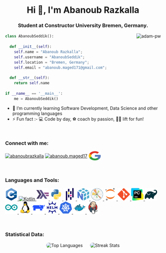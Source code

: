 <h1 align="center">Hi 👋, I'm Abanoub Razkalla</h1>
<h3 align="center">Student at Constructor University Bremen, Germany.</h3>

<p><img align="right" src="https://github.com/Adam-pw/Adam-pw/blob/main/animation_500_kxa883sd.gif" alt="adam-pw" /></p>


```python
class AbanoubSeddik():
    
  def __init__(self):
    self.name = "Abanoub Razkalla";
    self.username = "AbanoubSeddik";
    self.location = "Bremen, Germany";
    self.email = "abanoub.maged171@gmail.com";
  
  def __str__(self):
    return self.name

if __name__ == '__main__':
    me = AbanoubSeddik()
```



- 🌱 I’m currently learning Software Development, Data Science and other programming languages
- ⚡ Fun fact :- 💻 Code by day, ⚽ coach by passion, 🏋️‍♂️ lift for fun!

<br>

<h3 align="left">Connect with me:</h3>
<p align="left">
  <a href="https://www.linkedin.com/in/abanoubrazkalla" target="blank"><img align="center"
      src="https://raw.githubusercontent.com/rahuldkjain/github-profile-readme-generator/master/src/images/icons/Social/linked-in-alt.svg"
      alt="abanoubrazkalla" height="30" width="40" /></a>
  <a href="https://www.instagram.com/abanoub.maged17/" target="blank"><img align="center"
      src="https://raw.githubusercontent.com/rahuldkjain/github-profile-readme-generator/master/src/images/icons/Social/instagram.svg"
      alt="abanoub.maged17" height="30" width="40" /></a>
    <a href="abanoub.maged171@gmail.com/" target="blank"><img align="center"
      src="https://github.com/devicons/devicon/blob/master/icons/google/google-original.svg"
      alt="abanoub.maged17" height="30" width="40" /></a>
</p>

<br>
<h3 align="left">Languages and Tools:</h3>
<p align="left">  
  <!-- Programming Languages -->
  <a href="https://www.w3schools.com/cpp/" target="_blank" rel="noreferrer">
    <img src="https://raw.githubusercontent.com/devicons/devicon/master/icons/cplusplus/cplusplus-original.svg"
      alt="C++" width="40" height="40" title="C++" />
  </a>
  <a href="https://kotlinlang.org" target="_blank" rel="noreferrer">
    <img src="https://www.vectorlogo.zone/logos/kotlinlang/kotlinlang-icon.svg" alt="Kotlin" width="40" height="40" title="Kotlin" />
  </a>
  <a href="https://www.haskell.org" target="_blank" rel="noreferrer">
    <img src="https://github.com/devicons/devicon/blob/master/icons/haskell/haskell-original.svg" alt="Haskell"
      width="40" height="40" title="Haskell" />
  </a>
  <a href="https://www.python.org" target="_blank" rel="noreferrer">
    <img src="https://raw.githubusercontent.com/devicons/devicon/master/icons/python/python-original.svg" alt="Python"
      width="40" height="40" title="Python" />
  </a>
  <!-- Python Libraries -->
  <a href="https://pandas.pydata.org/" target="_blank" rel="noreferrer">
    <img src="https://raw.githubusercontent.com/devicons/devicon/2ae2a900d2f041da66e950e4d48052658d850630/icons/pandas/pandas-original.svg"
      alt="Pandas" width="40" height="40" title="Pandas" />
  </a>
  <a href="https://numpy.org" target="_blank" rel="noreferrer">
    <img src="https://github.com/devicons/devicon/blob/master/icons/numpy/numpy-original.svg" alt="NumPy"
      width="40" height="40" title="NumPy" />
  </a>
  <a href="https://matplotlib.org" target="_blank" rel="noreferrer">
    <img src="https://github.com/devicons/devicon/blob/master/icons/matplotlib/matplotlib-original.svg" alt="Matplotlib"
      width="40" height="40" title="Matplotlib" />
  </a>
  <a href="https://jupyter.org" target="_blank" rel="noreferrer">
    <img src="https://github.com/devicons/devicon/blob/master/icons/jupyter/jupyter-original.svg" alt="Jupyter"
      width="40" height="40" title="Jupyter Notebook" />
  </a>
  <!-- Tools -->
  <a href="https://git-scm.com" target="_blank" rel="noreferrer">
    <img src="https://github.com/devicons/devicon/blob/master/icons/git/git-original.svg" alt="Git"
      width="40" height="40" title="Git" />
  </a>
  <a href="https://www.jetbrains.com/pycharm/" target="_blank" rel="noreferrer">
    <img src="https://github.com/devicons/devicon/blob/master/icons/pycharm/pycharm-original.svg" alt="PyCharm"
      width="40" height="40" title="PyCharm" />
  </a>
  <a href="https://gradle.org" target="_blank" rel="noreferrer">
    <img src="https://github.com/devicons/devicon/blob/master/icons/gradle/gradle-original.svg" alt="Gradle"
      width="40" height="40" title="Gradle" />
  </a>
  <a href="https://www.arduino.cc" target="_blank" rel="noreferrer">
    <img src="https://github.com/devicons/devicon/blob/master/icons/arduino/arduino-original.svg" alt="Arduino"
      width="40" height="40" title="Arduino" />
  </a>
<a href="https://www.linux.org" target="_blank" rel="noreferrer">
    <img src="https://github.com/devicons/devicon/blob/master/icons/linux/linux-original.svg" alt="Linux"
      width="40" height="40" title="Linux" />
  </a>
<a href="https://www.rancher.com" target="_blank" rel="noreferrer">
    <img src="https://github.com/devicons/devicon/blob/master/icons/rancher/rancher-original.svg" alt="Rancher"
      width="40" height="40" title="Rancher" />
  </a>
<a href="https://helm.sh" target="_blank" rel="noreferrer">
    <img src="https://github.com/devicons/devicon/blob/master/icons/helm/helm-original.svg" alt="Helm"
      width="40" height="40" title="Helm" />
  </a>
<a href="https://kubernetes.io" target="_blank" rel="noreferrer">
    <img src="https://github.com/devicons/devicon/blob/master/icons/kubernetes/kubernetes-original.svg" alt="Kubernetes"
      width="40" height="40" title="Kubernetes" />
  </a>
<a href="https://www.docker.com" target="_blank" rel="noreferrer">
    <img src="https://github.com/devicons/devicon/blob/master/icons/docker/docker-original.svg" alt="Docker"
      width="40" height="40" title="Docker" />
  </a>
<a href="https://www.jenkins.io" target="_blank" rel="noreferrer">
    <img src="https://github.com/devicons/devicon/blob/master/icons/jenkins/jenkins-original.svg" alt="Jenkins"
      width="40" height="40" title="Jenkins" />
  </a>
</p>
</br>


<h3>Statistical Data:</h3>
<div align="center">
  <!-- Top Languages Section -->
  <div style="display: inline-block; margin-right: 20px;">
    <img 
      src="https://github-readme-stats.vercel.app/api/top-langs?username=AbanoubSeddik&show_icons=true&locale=en&bg_color=0d1117&text_color=ffffff&layout=compact" 
      alt="Top Languages" 
      style="border-radius: 8px;" 
    />
  </div>

  <!-- Streak Stats Section -->
  <div style="display: inline-block;">
    <img 
      src="https://github-readme-streak-stats.herokuapp.com/?user=AbanoubSeddik&theme=dark&background=0d1117&date_format=M%20j%5B%2C%20Y%5D" 
      alt="Streak Stats" 
      style="border-radius: 8px;" 
    />
  </div>
</div>
